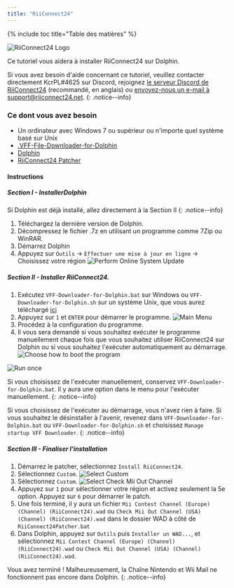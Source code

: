 ```yaml
---
title: "RiiConnect24"
---
```


{% include toc title="Table des matières" %}

![RiiConnect24 Logo](/images/WiiRC24Logo.jpg)

Ce tutoriel vous aidera à installer RiiConnect24 sur Dolphin.

Si vous avez besoin d'aide concernant ce tutoriel, veuillez contacter directement KcrPL#4625 sur Discord, rejoignez [le serveur Discord de RiiConnect24](https://discord.gg/rc24) (recommandé, en anglais) ou [envoyez-nous un e-mail à support@riiconnect24.net](mailto:support@riiconnect24.net).
{: .notice--info}

### Ce dont vous avez besoin
* Un ordinateur avec Windows 7 ou supérieur ou n'importe quel système basé sur Unix
* [.VFF-File-Downloader-for-Dolphin](https://github.com/RiiConnect24/.VFF-File-Downloader-for-Dolphin/releases)
* [Dolphin](https://dolphin-emu.org/download/)
* [RiiConnect24 Patcher](https://github.com/RiiConnect24/RiiConnect24-Patcher/releases)

#### Instructions

##### Section I - InstallerDolphin

Si Dolphin est déjà installé, allez directement à la Section II
{: .notice--info}

1. Téléchargez la dernière version de Dolphin.
2. Décompressez le fichier .7z en utilisant un programme comme 7Zip ou WinRAR.
3. Démarrez Dolphin
4. Appuyez sur `Outils` -> `Effectuer une mise à jour en ligne` -> Choisissez votre région ![Perform Online System Update](/images/Dolphin_RC24/1.jpg)

##### Section II - Installer RiiConnect24.

1. Exécutez `VFF-Downloader-for-Dolphin.bat` sur Windows ou `VFF-Downloader-for-Dolphin.sh` sur un système Unix, que vous aurez téléchargé [ici](https://github.com/RiiConnect24/.VFF-File-Downloader-for-Dolphin/releases)
2. Appuyez sur `1` et `ENTER` pour démarrer le programme. ![Main Menu](/images/Dolphin_RC24/2.jpg)
3. Procédez à la configuration du programme.
4. Il vous sera demandé si vous souhaitez exécuter le programme manuellement chaque fois que vous souhaitez utiliser RiiConnect24 sur Dolphin ou si vous souhaitez l'exécuter automatiquement au démarrage. ![Choose how to boot the program](/images/Dolphin_RC24/3.jpg)

![Run once](/images/Dolphin_RC24/4.jpg)

Si vous choisissez de l'exécuter manuellement, conservez `VFF-Downloader-for-Dolphin.bat`. Il y aura une option dans le menu pour l'exécuter manuellement.
{: .notice--info}

Si vous choisissez de l'exécuter au démarrage, vous n'avez rien à faire. Si vous souhaitez le désinstaller à l'avenir, revenez dans `VFF-Downloader-for-Dolphin.bat` ou `VFF-Downloader-for-Dolphin.sh` et choisissez `Manage startup VFF Downloader`.
{: .notice--info}

##### Section III - Finaliser l'installation

1. Démarrez le patcher, sélectionnez `Install RiiConnect24`.
2. Sélectionnez `Custom`. ![Select Custom](/images/Dolphin_RC24/5.jpg)
3. Sélectionnez `Custom`. ![Select Check Mii Out Channel](/images/Dolphin_RC24/6.jpg)
4. Appuyez sur `1` pour sélectionner votre région et activez seulement la 5e option. Appuyez sur `6` pour démarrer le patch.
5. Une fois terminé, il y aura un fichier `Mii Contest Channel (Europe) (Channel) (RiiConnect24).wad` ou `Check Mii Out Channel (USA) (Channel) (RiiConnect24).wad` dans le dossier WAD à côté de `RiiConnect24Patcher.bat`
6. Dans Dolphin, appuyez sur `Outils` puis `Installer un WAD...`, et sélectionnez `Mii Contest Channel (Europe) (Channel) (RiiConnect24).wad` ou `Check Mii Out Channel (USA) (Channel) (RiiConnect24).wad`.

Vous avez terminé ! Malheureusement, la Chaîne Nintendo et Wii Mail ne fonctionnent pas encore dans Dolphin.
{: .notice--info}
